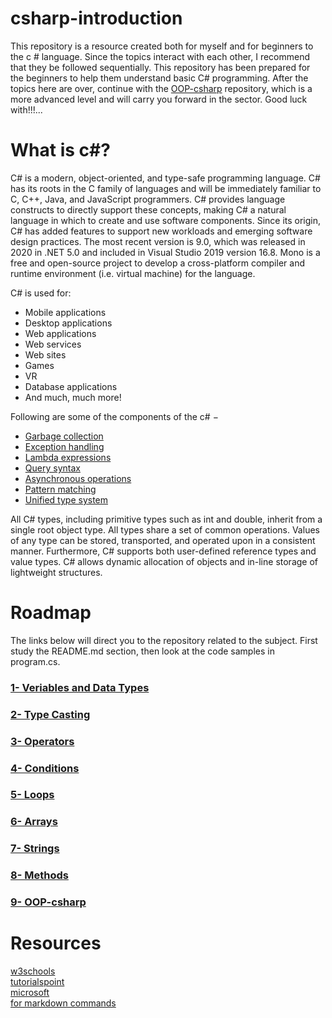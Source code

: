 # csharp-introduction
This repository is a resource created both for myself and for beginners to the c # language. Since the topics interact with each other, I recommend that they be followed sequentially. This repository has been prepared for the beginners to help them understand basic C# programming. After the topics here are over, continue with the [OOP-csharp](https://github.com/rmznkrblt/OOP-csharp) repository, which is a more advanced level and will carry you forward in the sector. Good luck with!!!...
 
# What is c#?
 C# is a modern, object-oriented, and type-safe programming language. C# has its roots in the C family of languages and will be immediately familiar to C, C++, Java, and JavaScript programmers. C# provides language constructs to directly support these concepts, making C# a natural language in which to create and use software components. Since its origin, C# has added features to support new workloads and emerging software design practices.
 The most recent version is 9.0, which was released in 2020 in .NET 5.0 and included in Visual Studio 2019 version 16.8. Mono is a free and open-source project to develop a cross-platform compiler and runtime environment (i.e. virtual machine) for the language.

C# is used for:
* Mobile applications
* Desktop applications
* Web applications
* Web services
* Web sites
* Games
* VR
* Database applications
* And much, much more!
 
 Following are some of the components of the c# −
 * [Garbage collection](https://docs.microsoft.com/tr-tr/dotnet/standard/garbage-collection/)
 * [Exception handling](https://docs.microsoft.com/tr-tr/dotnet/csharp/programming-guide/exceptions/)
 * [Lambda expressions](https://docs.microsoft.com/tr-tr/dotnet/csharp/language-reference/operators/lambda-expressions)
 * [Query syntax](https://docs.microsoft.com/tr-tr/dotnet/csharp/linq/)
 * [Asynchronous operations](https://docs.microsoft.com/tr-tr/dotnet/csharp/programming-guide/concepts/async/)
 * [Pattern matching](https://docs.microsoft.com/tr-tr/dotnet/csharp/pattern-matching)
 * [Unified type system](https://docs.microsoft.com/tr-tr/dotnet/csharp/programming-guide/types/)
 
  All C# types, including primitive types such as int and double, inherit from a single root object type. All types share a set of common operations. Values of any type can be stored, transported, and operated upon in a consistent manner. Furthermore, C# supports both user-defined reference types and value types. C# allows dynamic allocation of objects and in-line storage of lightweight structures.
  
 # Roadmap
  
  The links below will direct you to the repository related to the subject. First study the README.md section, then look at the code samples in program.cs.
 
### [1- Veriables and Data Types](https://github.com/rmznkrblt/csharp-introduction/tree/main/VeriablesAndTypes)

### [2- Type Casting](https://github.com/rmznkrblt/csharp-introduction/tree/main/TypeCasting)
     
### [3- Operators](https://github.com/rmznkrblt/csharp-introduction/tree/main/Operators)

### [4- Conditions](https://github.com/rmznkrblt/csharp-introduction/tree/main/Conditions)

### [5- Loops](https://github.com/rmznkrblt/csharp-introduction/tree/main/Loops)

### [6- Arrays](https://github.com/rmznkrblt/csharp-introduction/tree/main/Arrays)

### [7- Strings](https://github.com/rmznkrblt/csharp-introduction/tree/main/Strings)

### [8- Methods](https://github.com/rmznkrblt/csharp-introduction/tree/main/Methods)

### [9- OOP-csharp](https://github.com/rmznkrblt/OOP-csharp)

# Resources
 [w3schools](https://www.w3schools.com/cs/cs_variables.asp)<br>
 [tutorialspoint](https://www.tutorialspoint.com/csharp/index.htm)<br>
 [microsoft](https://docs.microsoft.com/tr-tr/dotnet/csharp/)<br>
 [for markdown commands](https://guides.github.com/features/mastering-markdown/)<br>
